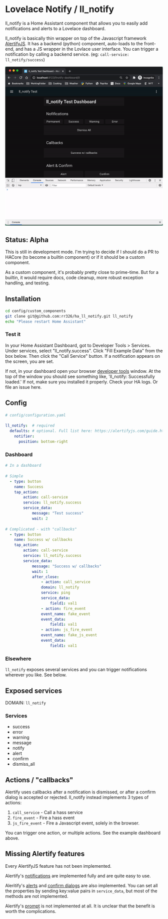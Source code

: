 # Lovelace Notify / ll_notify

ll_notify is a Home Assistant component that allows you to easily add notifications and alerts to a Lovelace dashboard.

ll_notify is basically thin wrapper on top of the Javascript framework [AlertifyJS](https://alertifyjs.com/). It has a backend (python) component, auto-loads to the front-end, and has a JS wrapper in the Lovlace user interface. You can trigger a notification by calling a backend service. (eg: `call-service: ll_notify/success`)

![screen recording](screenshot.gif)

## Status: Alpha

This is still in development mode. I'm trying to decide if I should do a PR to HACore (to become a builtin component) or if it should be a custom component.

As a custom component, it's probably pretty close to prime-time. But for a builtin, it would require docs, code cleanup, more robust exception handling, and testing.

## Installation

```bash
cd config/custom_components
git clone git@github.com:rr326/ha_ll_notify.git ll_notify
echo "Please restart Home Assistant"
```

### Test it

In your Home Assistant Dashboard, got to Developer Tools > Services. Under services, select "ll_notify.success". Click "Fill Example Data" from the box below. Then click the "Call Service" button. If a notification appears on the screen, you are set.

If not, in your dashboard open your browser [developer tools](https://balsamiq.com/support/faqs/browserconsole/) window. At the top of the window you should see something like, 'll_notify: Successfully loaded.' If not, make sure you installed it properly. Check your HA logs. Or file an issue here.

## Config

```yaml
# config/configuration.yaml

ll_notify:  # required
  defaults: # optional. Full list here: https://alertifyjs.com/guide.html#defaults
    notifier:
      position: bottom-right
```

### Dashboard

```yaml
# In a dashboard

# Simple
  - type: button
    name: Success
    tap_action:
        action: call-service
        service: ll_notify.success
        service_data:
            message: "Test success"
            wait: 2

# Complicated - with "callbacks"
  - type: button
    name: Success w/ callbacks
    tap_action:
        action: call-service
        service: ll_notify.success
        service_data:
            message: "Success w/ callbacks"
            wait: 1
            after_close:
                - action: call_service
                domain: ll_notify
                service: ping
                service_data:
                    field1: val1
                - action: fire_event
                event_name: fake_event
                event_data:
                    field1: val1
                - action: js_fire_event
                event_name: fake_js_event
                event_data:
                    field1: val1
```

### Elsewhere
`ll_notify` exposes several services and you can trigger notifications wherever you like. See below.

## Exposed services

DOMAIN: `ll_notify`

### Services

* success
* error
* warning
* message
* notify
* alert
* confirm
* dismiss_all

## Actions / "callbacks"

Alertify uses callbacks after a notification is dismissed, or after a confirm dialog is accepted or rejected. ll_notify instead implements 3 types of actions:

1. `call_service` - Call a hass service
2. `fire_event` - Fire a hass event
3. `js_fire_event` - Fire a Javascript event, solely in the browser.

You can trigger one action, or multiple actions. See the example dashboard above.

## Missing Alertify features

Every AlertifyJS feature has not been implemented.

Alertify's [notifications](https://alertifyjs.com/notifier.html) are implemented fully and are quite easy to use.

Aleritify's [alerts](https://alertifyjs.com/alert.html) and [confirm dialogs](https://alertifyjs.com/confirm.html) are also implemented. You can set all the properties by sending key:value pairs in `service_data`, but most of the methods are not implemented.

Alertify's [prompt](https://alertifyjs.com/prompt.html) is not implemented at all. It is unclear that the benefit is worth the complications.
